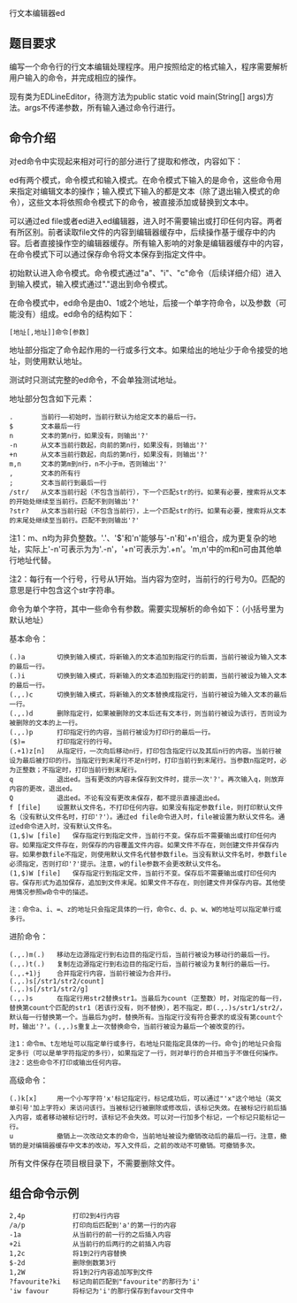 行文本编辑器ed

##  题目要求
编写一个命令行的行文本编辑处理程序。用户按照给定的格式输入，程序需要解析用户输入的命令，并完成相应的操作。

现有类为EDLineEditor，待测方法为public static void main(String[] args)方法。args不传递参数，所有输入通过命令行进行。

## 命令介绍

对ed命令中实现起来相对可行的部分进行了提取和修改，内容如下：

ed有两个模式，命令模式和输入模式。在命令模式下输入的是命令，这些命令用来指定对编辑文本的操作；输入模式下输入的都是文本（除了退出输入模式的命令），这些文本将依照命令模式下的命令，被直接添加或替换到文本中。

可以通过ed file或者ed进入ed编辑器，进入时不需要输出或打印任何内容。两者有所区别。前者读取file文件的内容到编辑器缓存中，后续操作基于缓存中的内容。后者直接操作空的编辑器缓存。所有输入影响的对象是编辑器缓存中的内容，在命令模式下可以通过保存命令将文本保存到指定文件中。

初始默认进入命令模式。命令模式通过"a"、"i"、"c"命令（后续详细介绍）进入到输入模式，输入模式通过"."退出到命令模式。

在命令模式中，ed命令是由0、1或2个地址，后接一个单字符命令，以及参数（可能没有）组成。ed命令的结构如下：

	[地址[,地址]]命令[参数]

地址部分指定了命令起作用的一行或多行文本。如果给出的地址少于命令接受的地址，则使用默认地址。

测试时只测试完整的ed命令，不会单独测试地址。

地址部分包含如下元素：

	.		当前行——初始时，当前行默认为给定文本的最后一行。
	$		文本最后一行
	n		文本的第n行，如果没有，则输出'?'
	-n		从文本当前行数起，向前的第n行，如果没有，则输出'?'
	+n		从文本当前行数起，向后的第n行，如果没有，则输出'?'
	m,n		文本的第m到n行，n不小于m，否则输出'?'
	,		文本的所有行
	;		文本当前行到最后一行
	/str/	从文本当前行起（不包含当前行），下一个匹配str的行。如果有必要，搜索将从文本的开始处继续至当前行。匹配不到则输出'?'
	?str?	从文本当前行起（不包含当前行），上一个匹配str的行。如果有必要，搜索将从文本的末尾处继续至当前行。匹配不到则输出'?'

注1：m、n均为非负整数。'.'、'$'和'n'能够与'-n'和'+n'组合，成为更复杂的地址，实际上'-n'可表示为为'.-n'，'+n'可表示为'.+n'。'm,n'中的m和n可由其他单行地址代替。

注2：每行有一个行号，行号从1开始。当内容为空时，当前行的行号为0。匹配的意思是行中包含这个str字符串。

命令为单个字符，其中一些命令有参数。需要实现解析的命令如下：（小括号里为默认地址）

基本命令：

	(.)a		切换到输入模式，将新输入的文本追加到指定行的后面，当前行被设为输入文本的最后一行。
	(.)i		切换到输入模式，将新输入的文本追加到指定行的前面，当前行被设为输入文本的最后一行。
	(.,.)c		切换到输入模式，将新输入的文本替换成指定行，当前行被设为输入文本的最后一行。
	(.,.)d		删除指定行，如果被删除的文本后还有文本行，则当前行被设为该行，否则设为被删除的文本的上一行。
	(.,.)p		打印指定行的内容，当前行被设为打印行的最后一行。
	($)=		打印指定行的行号。
	(.+1)z[n]	从指定行，一次向后移动n行，打印包含指定行以及其后n行的内容。当前行被设为最后被打印的行。当指定行到末尾行不足n行时，打印当前行到末尾行。当参数n指定时，必为正整数；不指定时，打印当前行到末尾行。
	q			退出ed。当有更改的内容未保存到文件时，提示一次'?'。再次输入q，则放弃内容的更改，退出ed。
	Q			退出ed。不论有没有更改未保存，都不提示直接退出ed。
	f [file]	设置默认文件名，不打印任何内容。如果没有指定参数file，则打印默认文件名（没有默认文件名时，打印'?'）。通过ed file命令进入时，file被设置为默认文件名。通过ed命令进入时，没有默认文件名。
	(1,$)w [file]	保存指定行到指定文件，当前行不变。保存后不需要输出或打印任何内容。如果指定文件存在，则保存的内容覆盖文件内容。如果文件不存在，则创建文件并保存内容。如果参数file不指定，则使用默认文件名代替参数file。当没有默认文件名时，参数file必须指定，否则打印'?'提示。注意，w的file参数不会更改默认文件名。
	(1,$)W [file]	保存指定行到指定文件，当前行不变。保存后不需要输出或打印任何内容。保存形式为追加保存，追加到文件末尾。如果文件不存在，则创建文件并保存内容。其他使用情况参照w命令中的描述。

	注：命令a、i、=、z的地址只会指定具体的一行，命令c、d、p、w、W的地址可以指定单行或多行。

进阶命令：

	(.,.)m(.)	移动左边源指定行到右边目的指定行后，当前行被设为移动行的最后一行。
	(.,.)t(.)	复制左边源指定行到右边目的指定行后，当前行被设为复制行的最后一行。
	(.,.+1)j	合并指定行内容，当前行被设为合并行。
	(.,.)s[/str1/str2/count]
	(.,.)s[/str1/str2/g]
	(.,.)s		在指定行用str2替换str1。当最后为count（正整数）时，对指定的每一行，替换第count个匹配的str1（若该行没有，则不替换），若不指定，即(.,.)s/str1/str2/，默认每一行替换第一个。当最后为g时，替换所有。当指定行没有符合要求的或没有第count个时，输出'?'。(.,.)s重复上一次替换命令，当前行被设为最后一个被改变的行。

	注1：命令m、t左地址可以指定单行或多行，右地址只能指定具体的一行。命令j的地址只会指定多行（可以是单字符指定的多行），如果指定了一行，则对单行的合并相当于不做任何操作。
	注2：这些命令不打印或输出任何内容。

高级命令：

	(.)k[x]		用一个小写字符'x'标记指定行，标记成功后，可以通过"'x"这个地址（英文单引号'加上字符x）来访问该行。当被标记行被删除或修改后，该标记失效。在被标记行前后插入内容，或者移动被标记行时，该标记不会失效。可以对一行加多个标记，一个标记只能标记一行。
	u			撤销上一次改动文本的命令，当前地址被设为撤销改动后的最后一行。注意，撤销的是对编辑器缓存中文本的改动，写入文件后，之前的改动不可撤销。可撤销多次。

所有文件保存在项目根目录下，不需要删除文件。

##  组合命令示例

	2,4p			打印2到4行内容
	/a/p			打印向后匹配到'a'的第一行的内容
	-1a				从当前行的前一行的之后插入内容
	+2i				从当前行的后两行的之前插入内容
	1,2c			将1到2行内容替换
	$-2d			删除倒数第3行
	1,2W			将1到2行内容追加写到文件
	?favourite?ki	标记向前匹配到"favourite"的那行为'i'
	'iw favour		将标记为'i'的那行保存到favour文件中
	